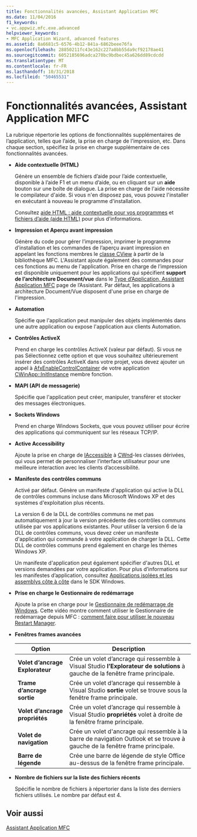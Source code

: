 ```yaml
---
title: Fonctionnalités avancées, Assistant Application MFC
ms.date: 11/04/2016
f1_keywords:
- vc.appwiz.mfc.exe.advanced
helpviewer_keywords:
- MFC Application Wizard, advanced features
ms.assetid: 8a6681c5-6576-4b12-841a-6862beee76fa
ms.openlocfilehash: 28850211fc43e162c227a8bb55da9cf92178ae41
ms.sourcegitcommit: 6052185696adca270bc9bdbec45a626dd89cdcdd
ms.translationtype: MT
ms.contentlocale: fr-FR
ms.lasthandoff: 10/31/2018
ms.locfileid: "50465531"
---
```

# <a name="advanced-features-mfc-application-wizard"></a>Fonctionnalités avancées, Assistant Application MFC

La rubrique répertorie les options de fonctionnalités supplémentaires de l’application, telles que l’aide, la prise en charge de l’impression, etc. Dans chaque section, spécifiez la prise en charge supplémentaire de ces fonctionnalités avancées.

- **Aide contextuelle (HTML)**

   Génère un ensemble de fichiers d’aide pour l’aide contextuelle, disponible à l’aide F1 et un menu d’aide, ou en cliquant sur un **aide** bouton sur une boîte de dialogue. La prise en charge de l'aide nécessite le compilateur d'aide. Si vous n'en disposez pas, vous pouvez l'installer en exécutant à nouveau le programme d'installation.

   Consultez [aide HTML : aide contextuelle pour vos programmes](../../mfc/html-help-context-sensitive-help-for-your-programs.md) et [fichiers d’aide (aide HTML)](../../ide/help-files-html-help.md) pour plus d’informations.

- **Impression et Aperçu avant impression**

   Génère du code pour gérer l’impression, imprimer le programme d’installation et les commandes de l’aperçu avant impression en appelant les fonctions membres le [classe CView](../../mfc/reference/cview-class.md) à partir de la bibliothèque MFC. L'Assistant ajoute également des commandes pour ces fonctions au menu de l'application. Prise en charge de l’impression est disponible uniquement pour les applications qui spécifient **support de l’architecture Document/vue** dans le [Type d’Application, Assistant Application MFC](../../mfc/reference/application-type-mfc-application-wizard.md) page de l’Assistant. Par défaut, les applications à architecture Document/Vue disposent d'une prise en charge de l'impression.

- **Automation**

   Spécifie que l'application peut manipuler des objets implémentés dans une autre application ou expose l'application aux clients Automation.

- **Contrôles ActiveX**

   Prend en charge les contrôles ActiveX (valeur par défaut). Si vous ne pas Sélectionnez cette option et que vous souhaitez ultérieurement insérer des contrôles ActiveX dans votre projet, vous devez ajouter un appel à [AfxEnableControlContainer](ole-initialization.md#afxenablecontrolcontainer) de votre application [CWinApp::InitInstance](../../mfc/reference/cwinapp-class.md#initinstance) membre fonction.

- **MAPI (API de messagerie)**

   Spécifie que l'application peut créer, manipuler, transférer et stocker des messages électroniques.

- **Sockets Windows**

   Prend en charge Windows Sockets, que vous pouvez utiliser pour écrire des applications qui communiquent sur les réseaux TCP/IP.

- **Active Accessibility**

   Ajoute la prise en charge de [IAccessible](/windows/desktop/api/oleacc/nn-oleacc-iaccessible) à [CWnd](../../mfc/reference/cwnd-class.md)-les classes dérivées, qui vous permet de personnaliser l’interface utilisateur pour une meilleure interaction avec les clients d’accessibilité.

- **Manifeste des contrôles communs**

   Activé par défaut. Génère un manifeste d'application qui active la DLL de contrôles communs incluse dans Microsoft Windows XP et des systèmes d'exploitation plus récents.

   La version 6 de la DLL de contrôles communs ne met pas automatiquement à jour la version précédente des contrôles communs utilisée par vos applications existantes. Pour utiliser la version 6 de la DLL de contrôles communs, vous devez créer un manifeste d'application qui commande à votre application de charger la DLL. Cette DLL de contrôles communs prend également en charge les thèmes Windows XP.

   Un manifeste d'application peut également spécifier d'autres DLL et versions demandées par votre application. Pour plus d’informations sur les manifestes d’application, consultez [Applications isolées et les assemblys côte à côte](/windows/desktop/SbsCs/isolated-applications-and-side-by-side-assemblies-portal) dans le SDK Windows.

- **Prise en charge le Gestionnaire de redémarrage**

   Ajoute la prise en charge pour le [Gestionnaire de redémarrage de Windows](/windows/desktop/RstMgr/using-restart-manager). Cette vidéo montre comment utiliser le Gestionnaire de redémarrage depuis MFC : [comment faire pour utiliser le nouveau Restart Manager](https://msdn.microsoft.com/vstudio/ee886407).

- **Fenêtres frames avancées**

   |Option|Description|
   |------------|-----------------|
   |**Volet d’ancrage Explorateur**|Crée un volet d’ancrage qui ressemble à Visual Studio **l’Explorateur de solutions** à gauche de la fenêtre frame principale.|
   |**Trame d’ancrage sortie**|Crée un volet d’ancrage qui ressemble à Visual Studio **sortie** volet se trouve sous la fenêtre frame principale.|
   |**Volet d’ancrage propriétés**|Crée un volet d’ancrage qui ressemble à Visual Studio **propriétés** volet à droite de la fenêtre frame principale.|
   |**Volet de navigation**|Crée un volet d'ancrage qui ressemble à la barre de navigation Outlook et se trouve à gauche de la fenêtre frame principale.|
   |**Barre de légende**|Crée une barre de légende de style Office au-dessus de la fenêtre frame principale.|

- **Nombre de fichiers sur la liste des fichiers récents**

   Spécifie le nombre de fichiers à répertorier dans la liste des derniers fichiers utilisés. Le nombre par défaut est 4.

## <a name="see-also"></a>Voir aussi

[Assistant Application MFC](../../mfc/reference/mfc-application-wizard.md)

